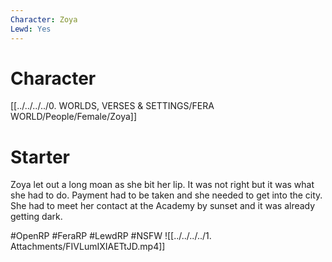 ```yaml
---
Character: Zoya
Lewd: Yes 
---
```

# Character
[[../../../../0. WORLDS, VERSES & SETTINGS/FERA WORLD/People/Female/Zoya]]

# Starter
Zoya let out a long moan as she bit her lip. It was not right but it was what she had to do. Payment had to be taken and she needed to get into the city. She had to meet her contact at the Academy by sunset and it was already getting dark.

#OpenRP #FeraRP #LewdRP  #NSFW
![[../../../../1. Attachments/FIVLumIXIAETtJD.mp4]]